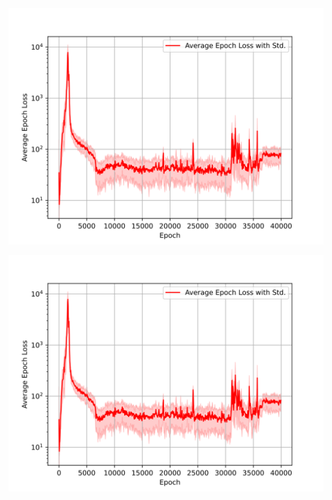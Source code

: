 
<img src=average_loss.svg>


<!DOCTYPE html>
<html>
<head>
<style>
img {
  background-color: #FFFFFF;
}
</style>
</head>
<body>
<p align="center"><img src="average_loss.svg" /></p>
</body>
</html>
